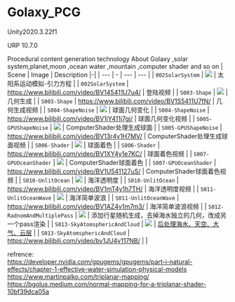 # Golaxy_PCG
 Unity2020.3.22f1
 
 URP 10.7.0
 
 Procedural content generation technology About Golaxy ,solar system,planet,moon ,ocean water ,mountain ,computer shader and so on
| Scene | Image | Description |-|
| --- | - | --- | --- |
| `002SolarSystem` | ![](https://workbooko1.oss-cn-hangzhou.aliyuncs.com/uPic/title.png) | 太阳系运动模拟-引力方程 |
| `002SolarSystem` | https://www.bilibili.com/video/BV145411U7u4/ | 登陆视频 |
| `S003-Shape` | ![](https://workbooko1.oss-cn-hangzhou.aliyuncs.com/uPic/003Shape.png) | 几何生成 |
| `S003-Shape` | https://www.bilibili.com/video/BV1S5411U7fN/ | 几何生成视频 |
| `S004-ShapeNoise` | ![](https://workbooko1.oss-cn-hangzhou.aliyuncs.com/uPic/004ShapeNoise.png) | 球面几何变化 |
| `S004-ShapeNoise` | https://www.bilibili.com/video/BV1jY411j7gj/ | 球面几何变化视频 |
| `S005-GPUShapeNoise` | ![](https://workbooko1.oss-cn-hangzhou.aliyuncs.com/uPic/005GPUShape.png) | ComputerShader处理生成球面 |
| `S005-GPUShapeNoise` | https://www.bilibili.com/video/BV13r4y1H7MV/ | ComputerShader处理生成球面视频 |
| `S006-Shader` | ![](https://workbooko1.oss-cn-hangzhou.aliyuncs.com/uPic/006Shader.png) | 球面着色 |
| `S006-Shader` | https://www.bilibili.com/video/BV1XY4y1e7KC/ | 球面着色视频 |
| `S007-GPUOceanShader` | ![](https://workbooko1.oss-cn-hangzhou.aliyuncs.com/uPic/007GPUOcean.png) | ComputerShader球面着色 |
| `S007-GPUOceanShader` | https://www.bilibili.com/video/BV1U541127uS/ | ComputerShader球面着色视频 |
| `S010-UnlitOcean` | ![](https://workbooko1.oss-cn-hangzhou.aliyuncs.com/uPic/010UnlitOcean.png) | 海洋透明度 |
| `S010-UnlitOcean` | https://www.bilibili.com/video/BV1mT4y1h7TH/ | 海洋透明度视频 |
| `S011-UnlitOceanWave` | ![](https://workbooko1.oss-cn-hangzhou.aliyuncs.com/uPic/011SimpleOceanWater.png) | 海洋简单波浪 |
| `S011-UnlitOceanWave` | https://www.bilibili.com/video/BV1AZ4y1m7m3/ | 海洋简单波浪视频 |
| `S012-RadnomAndMultiplePass` | ![](https://workbooko1.oss-cn-hangzhou.aliyuncs.com/uPic/012RandomAndMultiplPass.png) | 添加行星随机生成，去掉海水独立的几何，改成另一个pass渲染 |
| `S013-SkyAtomsphericAndCloud` | ![](https://workbooko1.oss-cn-hangzhou.aliyuncs.com/uPic/S013-SkyAtomsphericAndCloud.png) | <a href="https://github.com/zwluoqi/Clouds">后处理海水、天空、大气、云层</a> |
| `S013-SkyAtomsphericAndCloud` | https://www.bilibili.com/video/bv1JU4y117NB/ |  |

refrence:<br>
https://developer.nvidia.com/gpugems/gpugems/part-i-natural-effects/chapter-1-effective-water-simulation-physical-models<br>
https://www.martinpalko.com/triplanar-mapping/<br>
https://bgolus.medium.com/normal-mapping-for-a-triplanar-shader-10bf39dca05a<br>
